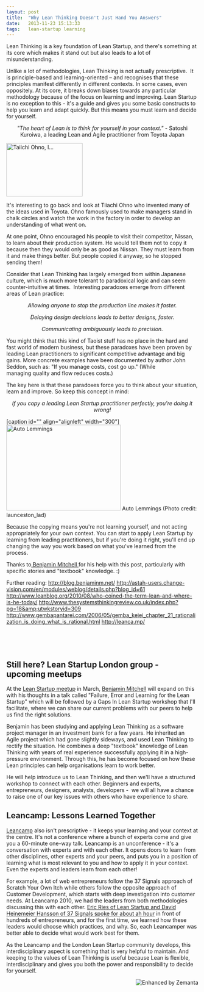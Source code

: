 ```yaml
---
layout: post
title:  "Why Lean Thinking Doesn't Just Hand You Answers"
date:   2013-11-23 15:13:33
tags:   lean-startup learning
---
```


Lean Thinking is a key foundation of Lean Startup, and there's something at its core which makes it stand out but also leads to a lot of misunderstanding.

Unlike a lot of methodologies, Lean Thinking is not actually prescriptive.  It is principle-based and learning-oriented – and recognises that these principles manifest differently in different contexts. In some cases, even oppositely. At its core, it breaks down biases towards any particular methodology because of the focus on learning and improving. Lean Startup is no exception to this - it's a guide and gives you some basic constructs to help you learn and adapt quickly. But this means you must learn and decide for yourself.
<p style="text-align: center;"><em>"The heart of Lean is to think for yourself in your context."</em>
- Satoshi Kuroiwa, a leading Lean and Agile practitioner from Toyota Japan</p>
<a href="http://www.flickr.com/photos/67035239@N07/8472007819" target="_blank"><img class="zemanta-img-inserted zemanta-img-configured " title="Taiichi Ohno, I..." alt="Taiichi Ohno, I..." src="http://farm9.static.flickr.com/8110/8472007819_485415e875.jpg" width="200" height="140" /></a>

It's interesting to go back and look at Tiiachi Ohno who invented many of the ideas used in Toyota. Ohno famously used to make managers stand in chalk circles and watch the work in the factory in order to develop an understanding of what went on.

At one point, Ohno encouraged his people to visit their competitor, Nissan, to learn about their production system. He would tell them not to copy it because then they would only be as good as Nissan. They must learn from it and make things better. But people copied it anyway, so he stopped sending them!

Consider that Lean Thinking has largely emerged from within Japanese culture, which is much more tolerant to paradoxical logic and can seem counter-intuitive at times.  Interesting paradoxes emerge from different areas of Lean practice:
<p style="text-align: center;"><em>Allowing anyone to stop the production line makes it faster.</em></p>
<p style="text-align: center;"><em>Delaying design decisions leads to better designs, faster.</em></p>
<p style="text-align: center;"><em>Communicating ambiguously leads to precision.</em></p>
<p style="text-align: left;">You might think that this kind of Taoist stuff has no place in the hard and fast world of modern business, but these paradoxes have been proven by leading Lean practitioners to significant competitive advantage and big gains. More concrete examples have been documented by author John Seddon, such as: "If you manage costs, cost go up." (While managing quality and flow reduces costs.)</p>
<p style="text-align: left;">The key here is that these paradoxes force you to think about your situation, learn and improve. So keep this concept in mind:</p>
<p style="text-align: center;"><em>If you copy a leading Lean Startup practitioner perfectly, you're doing it wrong!</em></p>


[caption id="" align="alignleft" width="300"]<a href="http://www.flickr.com/photos/61364433@N00/141258960" target="_blank"><img class="zemanta-img-inserted zemanta-img-configured " title="Auto Lemmings" alt="Auto Lemmings" src="http://farm1.static.flickr.com/48/141258960_4042561fab.jpg" width="300" height="225" /></a> Auto Lemmings (Photo credit: launceston_lad)
<p style="text-align: left;">Because the copying means you're not learning yourself, and not acting appropriately for your own context. You can start to apply Lean Startup by learning from leading practitioners, but if you're doing it right, you'll end up changing the way you work based on what you've learned from the process.</p>
Thanks to<a href="http://blog.benjaminm.net/"> Benjamin Mitchell </a>for his help with this post, particularly with specific stories and "textbook" knowledge. :)

Further reading:
<a href="http://blog.benjaminm.net/">http://blog.benjaminm.net/</a>
<a href="http://astah-users.change-vision.com/en/modules/weblog/details.php?blog_id=61" target="_blank">http://astah-users.change-vision.com/en/modules/weblog/details.php?blog_id=61
</a><a href="http://www.leanblog.org/2010/08/who-coined-the-term-lean-and-where-is-he-today/" target="_blank">http://www.leanblog.org/2010/08/who-coined-the-term-lean-and-where-is-he-today/</a>
<a href="http://www.thesystemsthinkingreview.co.uk/index.php?pg=18&amp;utwkstoryid=309" target="_blank">http://www.thesystemsthinkingreview.co.uk/index.php?pg=18&amp;utwkstoryid=309</a>
<a href="http://www.gembapantarei.com/2006/05/gemba_keiei_chapter_21_rationalization_is_doing_what_is_rational.html" target="_blank">http://www.gembapantarei.com/2006/05/gemba_keiei_chapter_21_rationalization_is_doing_what_is_rational.html
</a><a href="http://leanca.mp/">http://leanca.mp/</a>

&nbsp;

&nbsp;
<h2>Still here? Lean Startup London group - upcoming meetups</h2>
At the <a href="http://www.meetup.com/the-london-lean-startup-group/events/16303313/">Lean Startup meetup</a> in March, <a href="http://blog.benjaminm.net/" target="_blank">Benjamin Mitchell</a> will expand on this with his thoughts in a talk called "Failure, Error and Learning for the Lean Startup" which will be followed by a Gaps In Lean Startup workshop that I'll facilitate, where we can share our current problems with our peers to help us find the right solutions.

Benjamin has been studying and applying Lean Thinking as a software project manager in an investment bank for a few years. He inherited an Agile project which had gone slightly sideways, and used Lean Thinking to rectify the situation. He combines a deep "textbook" knowledge of Lean Thinking with years of real experience successfully applying it in a high-pressure environment. Through this, he has become focused on how these Lean principles can help organisations learn to work better.

He will help introduce us to Lean Thinking, and then we'll have a structured workshop to connect with each other. Beginners and experts, entrepreneurs, designers, analysts, developers -  we will all have a chance to raise one of our key issues with others who have experience to share.
<h2>Leancamp: Lessons Learned Together</h2>
<a href="http://leanca.mp/" target="_blank">Leancamp</a> also isn't prescriptive - it keeps your learning and your context at the centre. It's not a conference where a bunch of experts come and give you a 60-minute one-way talk. Leancamp is an unconference - it's a conversation with experts and with each other. It opens doors to learn from other disciplines, other experts and your peers, and puts you in a position of learning what is most relevant to you and how to apply it in your context. Even the experts and leaders learn from each other!

For example, a lot of web entrepreneurs follow the 37 Signals approach of Scratch Your Own Itch while others follow the opposite approach of Customer Development, which starts with deep investigation into customer needs. At Leancamp 2010, we had the leaders from both methodologies discussing this with each other. <a href="http://leanca.mp/2010/05/eric-ries-vs-david-heinemeier-hansson/">Eric Ries of Lean Startup and David Heinemeier Hansson of 37 Signals spoke for about ah hour</a> in front of hundreds of entrepreneurs, and for the first time, we learned how these leaders would choose which practices, and why. So, each Leancamper was better able to decide what would work best for them.

As the Leancamp and the London Lean Startup community develops, this interdisciplinary aspect is something that is very helpful to maintain. And keeping to the values of Lean Thinking is useful because Lean is flexible, interdisciplinary and gives you both the power and responsibility to decide for yourself.
<div class="zemanta-pixie" style="margin-top: 10px; height: 15px;"><a class="zemanta-pixie-a" title="Enhanced by Zemanta" href="http://www.zemanta.com/?px"><img class="zemanta-pixie-img" style="border: none; float: right;" alt="Enhanced by Zemanta" src="http://img.zemanta.com/zemified_e.png?x-id=781b70dd-ee2c-4bc8-a920-632182d70e13" /></a></div>
